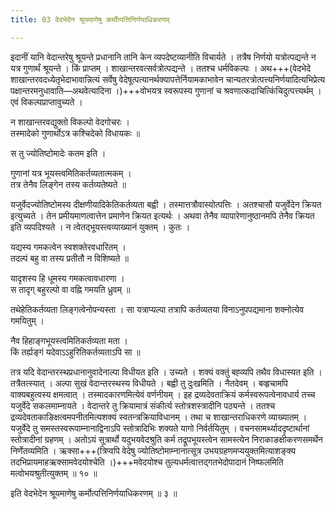 ```yaml
---
title: 03 वेदभेदेन श्रूयमाणेषु कर्मोत्पत्तिनिर्णयाधिकरणम्

---
```


इदानीं यानि वेदान्तरेषु श्रूयन्ते प्रधानानि तानि केन व्यपदेष्टव्यानीति विचार्यते । तत्रैष निर्णयो यत्रोत्पद्यन्ते न यत्र गुणार्थं श्रूयन्ते । किं प्राप्तम् । शाखान्तरवत्सर्वत्रोत्पद्यन्ते । ततश्च धर्मविकल्पः । अथ+++(वेदभेदे शाखान्तरवदध्येतृभेदाभावान्नित्यं सर्वेषु वेदेषूत्पत्यानर्थक्यापत्तेर्नियामकाभावेन चान्यतरत्रोत्पत्त्यनिर्णयादित्यभिप्रेत्य पक्षान्तरमनुधावाति—अथवेत्यादिना ।)+++वोभयत्र स्वरूपस्य गुणानां च श्रवणात्कदाचित्किंचिदुत्पत्त्यर्थम् । एवं विकल्पप्राप्तावुच्यते ।

न शाखान्तरवद्युक्तो विकल्पो वेदगोचरः ।  
तस्मादेको गुणार्थोऽत्र कश्चिदेको विधायकः ॥  


स तु ज्योतिष्टोमादेः कतम इति ।

गुणानां यत्र भूयस्त्वमितिकर्तव्यतात्मकम् ।  
तत्र तेनैव लिङ्गेन तस्य कर्तव्यतेष्यते ॥  


यजुर्वेदज्योतिष्टोमस्य दीक्षणीयादिकेतिकर्तव्यता बह्वी । तस्मात्तत्रौवास्योत्पत्तिः । अतश्चासौ यजुर्वेदेन क्रियत इत्युच्यते । तेन प्रमीयमाणत्वात्तेन प्रमाणेन क्रियत इत्यर्थः । अथवा तेनैव व्यापारेणानुष्ठानमपि तेनैव क्रियत इति व्यपदिश्यते । न त्वेतद्भूयस्त्वव्याख्यानं युक्तम् । कुतः ।

यद्यस्य गमकत्वेन स्वशक्तेरवधारितम् ।  
तदल्पं बहु वा तस्य प्रतीतौ न विशिष्यते ॥  


यादृशस्य हि धूमस्य गमकत्वावधारणा ।  
स तादृग् बहुरल्पो वा वह्नि गमयति ध्रुवम् ॥  


तथेहेतिकर्तव्यता लिङ्गत्वेनोपन्यस्ता । सा यत्राप्यल्पा तत्रापि कर्तव्यतया विनाऽनुपपद्यमाना शक्नोत्येव गमयितुम् ।

नैव हिहाङ्गभूयस्त्वमितिकर्तव्यता मता ।  
किं तर्ह्यङ्गं यदेवाऽऽहुरितिकर्तव्यताऽपि सा ॥  


तत्र यदि वेदान्तरस्थप्रधानानुवादेनाल्पा विधीयत इति । उच्यते । शक्यं वक्तुं बह्व्यपि तथैव विधास्यत इति । तत्रैतत्स्यात् । अल्पा सुखं वेदान्तरस्थस्य विधीयते । बह्वी तु दुःखमिति । नैतदेवम् । बव्हृचामपि वाक्यबहुत्वस्य क्षमत्वात् । तस्मादकारणमित्येवं वर्णनीयम् । इह द्रव्यदेवताक्रियं कर्मस्वरूपत्वेनावधार्य तच्च यजुर्वेदे सकलमाम्नायते । वेदान्तरे तु क्रियामात्रं संकीर्त्य स्तोत्रशस्त्रादीनि पठ्यन्ते । ततश्च द्रव्यदेवताकाङिक्षत्वमपनीतमित्यशक्यं स्वतन्त्रक्रियाविधानम् । तथा च शाखान्तराधिकरणे व्याख्यातम् । यजुर्वेदे तु समस्तस्वरूपाम्नानाद्विनाऽपि स्तोत्रादिभिः शक्यते यागो निर्वर्तयितुम् । वचनसामर्थ्याददृष्टार्थानां स्तोत्रादीनां ग्रहणम् । अतोऽयं सूत्रार्थो यदुभयवेदश्रुति कर्म तद्रूपभूयस्त्वेन सामस्त्येन निराकाङक्षीकरणसमर्थेन निर्णेतव्यमिति । ऋक्सा+++(त्रिप्वपि वेदेषु ज्योतिष्टोमाम्नानात्सूत्र उभयग्रहणमप्ययुक्तमित्याशङ्क्य तदभिप्रायमाहऋक्सामवेदयोश्चेति ।)+++मवेदयोश्च तुल्यधर्मत्वात्तद्गतभेदोपादानं निष्फलमिति मत्वोभयश्रुतीत्युक्तम् ॥ १० ॥

इति वेदभेदेन श्रूयमाणेषु कर्मोत्पत्तिनिर्णयाधिकरणम् ॥ ३ ॥
